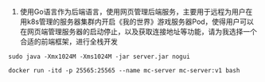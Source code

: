 
1. 使用Go语言作为后端语言，使用网页管理后端服务，主要用于远程为用户在用k8s管理的服务器集群内开启《我的世界》游戏服务器Pod，使得用户可以在网页端管理服务器的启动停止，以及获取连接地址等功能，请为我选择一个合适的前端框架，进行全栈开发


```
sudo java -Xmx1024M -Xms1024M -jar server.jar nogui
```

```
docker run -itd -p 25565:25565 --name mc-server mc-server:v1 bash
```